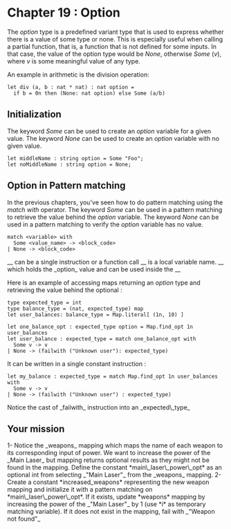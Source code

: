 # Chapter 19 : Option

<dialog character="mechanics">Captain, we should warm up the weapons while we are still in FTL, we don't know what awaits us on the other side.</dialog>

The _option_ type is a predefined variant type that is used to express whether there is a value of some type or none. This is especially useful when calling a partial function, that is, a function that is not defined for some inputs. In that case, the value of the option type would be _None_, otherwise _Some_ (_v_), where _v_ is some meaningful value of any type.

An example in arithmetic is the division operation:

```
let div (a, b : nat * nat) : nat option =
  if b = 0n then (None: nat option) else Some (a/b)
```

## Initialization

The keyword _Some_ can be used to create an _option_ variable for a given value.
The keyword _None_ can be used to create an _option_ variable with no given value.

```
let middleName : string option = Some "Foo";
let noMiddleName : string option = None;
```

## Option in Pattern matching

In the previous chapters, you've seen how to do pattern matching using the _match with_ operator.
The keyword _Some_ can be used in a pattern matching to retrieve the value behind the _option_ variable.
The keyword _None_ can be used in a pattern matching to verify the _option_ variable has no value.

```
match <variable> with
  Some <value_name> -> <block_code>
| None -> <block_code>
```

<!-- prettier-ignore -->_<block\_code>_ can be a single instruction or a function call
<!-- prettier-ignore -->_<value\_name>_ is a local variable name. _<value\_name>_ which holds the _option_ value and can be used inside the _<block\_code>_

Here is an example of accessing maps returning an _option_ type and retrieving the value behind the optional :

```
type expected_type = int
type balance_type = (nat, expected_type) map
let user_balances: balance_type = Map.literal[ (1n, 10) ]

let one_balance_opt : expected_type option = Map.find_opt 1n user_balances 
let user_balance : expected_type = match one_balance_opt with
  Some v -> v
| None -> (failwith ("Unknown user"): expected_type)
```

It can be written in a single constant instruction :

```
let my_balance : expected_type = match Map.find_opt 1n user_balances with
  Some v -> v
| None -> (failwith ("Unknown user") : expected_type)
```

<!-- prettier-ignore -->Notice the cast of _failwith_ instruction into an _expected\_type_

## Your mission

<!-- prettier-ignore --> 1- Notice the _weapons_ mapping which maps the name of each weapon to its corresponding input of power. We want to increase the power of the _Main Laser_ but mapping returns optional results as they might not be found in the mapping. Define the constant *main\_laser\_power\_opt* as an optional int from selecting _"Main Laser"_ from the _weapons_ mapping.

<!-- prettier-ignore --> 2- Create a constant *increased_weapons* representing the new weapon mapping and initialize it with a pattern matching on *main\_laser\_power\_opt*. If it exists, update *weapons* mapping by increasing the power of the _"Main Laser"_ by 1 (use *i* as temporary matching variable). If it does not exist in the mapping, fail with _"Weapon not found"_
